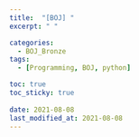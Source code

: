 ```yaml
---
title:  "[BOJ] "
excerpt: " "

categories:
  - BOJ_Bronze
tags:
  - [Programming, BOJ, python]

toc: true
toc_sticky: true
 
date: 2021-08-08
last_modified_at: 2021-08-08
---
```

#### 
##### 
```python
```